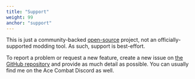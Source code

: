 ```yaml
---
title: "Support"
weight: 99
anchor: "support"
---
```


This is just a community-backed [open-source](https://github.com/agc93/acmi) project, not an officially-supported modding tool. As such, support is best-effort.

To report a problem or request a new feature, create a new issue on [the GitHub repository](https://github.com/agc93/acmi/issues) and provide as much detail as possible. You can usually find me on the Ace Combat Discord as well.